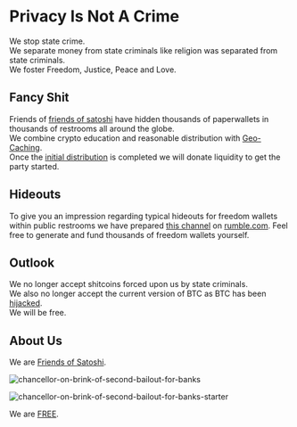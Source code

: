 # Privacy Is Not A Crime
We stop state crime.  
We separate money from state criminals like religion was separated from state criminals.  
We foster Freedom, Justice, Peace and Love.  

## Fancy Shit
Friends of [friends of satoshi](https://github.com/moniquebaumann/friends-of-satoshi) have hidden thousands of paperwallets in thousands of restrooms all around the globe.  
We combine crypto education and reasonable distribution with [Geo-Caching](https://geo-caching.org).  
Once the [initial distribution](https://polygonscan.com/token/0x1Dc4E031e7737455318C77f7515F8Ea8bE280a93#balances) is completed we will donate liquidity to get the party started. 

## Hideouts
To give you an impression regarding typical hideouts for freedom wallets within public restrooms we have prepared [this channel](https://rumble.com/c/c-6145166) on [rumble.com](https://rumble.com). Feel free to generate and fund thousands of freedom wallets yourself. 

## Outlook
We no longer accept shitcoins forced upon us by state criminals.  
We also no longer accept the current version of BTC as BTC has been [hijacked](https://www.youtube.com/watch?v=SGWIh9yzg-I).   
We will be free.  

## About Us 
We are [Friends of Satoshi](https://github.com/moniquebaumann/friends-of-satoshi). 
  
![chancellor-on-brink-of-second-bailout-for-banks](https://github.com/moniquebaumann/freedom-cash-bot/assets/160405077/a8fd8989-a8d1-4a9d-9dc1-bd0f24196773)

![chancellor-on-brink-of-second-bailout-for-banks-starter](https://github.com/moniquebaumann/freedom-cash-bot/assets/160405077/1ed00195-9738-45bf-a807-4dff034947ff)

  
We are [FREE](https://polygonscan.com/address/0x1dc4e031e7737455318c77f7515f8ea8be280a93#tokentxns).   

